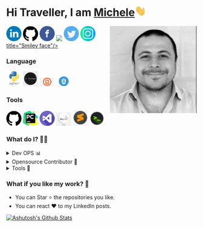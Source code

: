
<h1>Hi Traveller, I am <a href="#">Michele</a><img src="https://raw.githubusercontent.com/ABSphreak/ABSphreak/master/gifs/Hi.gif" width="30px"></h1>
<img align='right' src="https://github.com/micheleberardi/micheleberardi/blob/master/18176544.png" width="230" />

<a href="https://www.linkedin.com/in/micheleberardi"><img src="https://github.com/micheleberardi/micheleberardi/blob/master/logos/linkedin.png" width="40" /></a>
<a href="https://github.com/micheleberardi"><img src="https://github.com/micheleberardi/micheleberardi/blob/master/logos/github-logo.png" width="40" /></a>
<a href="https://www.facebook.com/himichele/"><img src="https://github.com/micheleberardi/micheleberardi/blob/master/logos/facebook.png" width="40" /></a>
<a href="mailto:michele@linux.com"><img src="https://github.com/ashutosh1919/ashutosh1919/blob/master/logos/google-plus.png" width="40" /></a>
<a href="https://twitter.com/pygophers"><img src="https://github.com/micheleberardi/micheleberardi/blob/master/logos/twitter.png" width="40" /></a>
<a href="https://www.instagram.com/mikebkn"><img src="https://github.com/micheleberardi/micheleberardi/blob/master/logos/instagram.png" width="40" />title="Smiley face"/></a>

<h3>Language</h3> 

<a href="#"><img src="https://github.com/micheleberardi/micheleberardi/blob/master/logos/python.png" width="40" /></a>
<a href="#"><img src="https://github.com/micheleberardi/micheleberardi/blob/master/logos/bash.jpg" width="40" /></a>
<a href="#"><img src="https://github.com/micheleberardi/micheleberardi/blob/master/logos/html.jpg" width="40" /></a>
<a href="#"><img src="https://github.com/micheleberardi/micheleberardi/blob/master/logos/css.jpg" width="40" /></a>



<h3>Tools</h3>

<a href="#"><img src="https://github.com/micheleberardi/micheleberardi/blob/master/logos/github-logo.png" width="40" /></a>
<a href="#"><img src="https://github.com/micheleberardi/micheleberardi/blob/master/logos/pycharm.jpeg" width="40" /></a>
<a href="#"><img src="https://github.com/micheleberardi/micheleberardi/blob/master/logos/visual.png" width="40" /></a>
<a href="#"><img src="https://github.com/micheleberardi/micheleberardi/blob/master/logos/mysql.png" width="40" /></a>
<a href="#"><img src="https://github.com/micheleberardi/micheleberardi/blob/master/logos/sublime.png" width="40" /></a>
<a href="#"><img src="https://github.com/micheleberardi/micheleberardi/blob/master/logos/iterm.png" width="40" /></a>

<h3>What do I? 👨‍💻</h3>
<details>
<summary>Dev OPS 📊</summary>
<ul>
  <li>Accomplished System Engineer with over ten years of experience leading international technology projects and teams. Strong technical background in cloud and Linux technologies designing AdTech and mobile content solutions built to high performance standards. Experience managing budgets and distributed cross-functional technical teams. Personal: Avid reader of technical blogs, advocate of open source, ultrarunner/marathoner, and certified boxing trainer, and contributor CNCF Foundation and kubernetes community

Linux, Amazon AWS, Google Cloud, Akamai, Maxcdn, Nginx, Apache, Cacti, Nagios, Redis,MySQL, Jira, Confluence, Slack, Python, Ansible, Amazon EKS, Amazon RDS, Amazon Elastic Cache, Google BigQuery , DataStudio, metabase </li>
  <li>Many more on and out of Github...</li>
</ul>
</details>


<details>
<summary>Opensource Contributor 📝</summary>
  <ul>
    <li> CNCF Foundation and kubernetes community</li>
    <li>You can also scroll down and get the information on my <a href="https://github.com/micheleberardi">github profile</a>.</li>
  </ul>
</details>


<details>
<summary>Tools 📝</summary>
  <ul>
    <a href="#"><img src="https://github.com/micheleberardi/micheleberardi/blob/master/logos/github-logo.png" width="40" /></a>
  </ul>
</details>


<h3>What if you like my work? 🤩</h3>
<ul>
  
  <li>You can Star ⭐ the repositories you like.</li>
  <li>You can react ❤️ to my LinkedIn posts.</li>
</ul>

[![Ashutosh's Github Stats](https://github-readme-stats.vercel.app/api?username=micheleberardi&show_icons=true&count_private=true)](https://github.com/micheleberardi/github-readme-stats)
